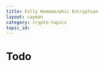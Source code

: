 ```yaml
---
title: Fully Homomorphic Encryption
layout: cayman
category: crypto-topics
topic_id:
---
```


# Todo
